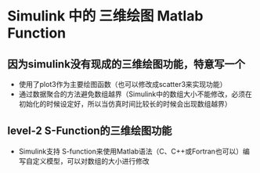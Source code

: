 # Simulink 中的 三维绘图 Matlab Function 
## 因为simulink没有现成的三维绘图功能，特意写一个

- 使用了plot3作为主要绘图函数（也可以修改成scatter3来实现功能）
- 通过数据聚合的方法避免数组越界（Simulink中的数组大小不能修改，必须在初始化的时候设定好，所以当仿真时间比较长的时候会出现数组越界）

## level-2 S-Function的三维绘图功能

- Simulink支持 S-function来使用Matlab语法（C、C++或Fortran也可以）编写自定义模型，可以对数组的大小进行修改
